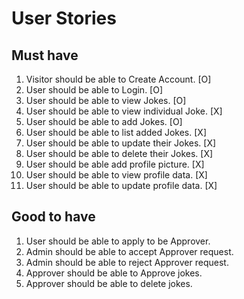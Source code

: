 # User Stories

## Must have

1. Visitor should be able to Create Account. [O] 
2. User should be able to Login. [O]
3. User should be able to view Jokes. [O]
4. User should be able to view individual Joke. [X]
5. User should be able to add Jokes. [O]
6. User should be able to list added Jokes. [X]
7. User should be able to update their Jokes. [X]
8. User should be able to delete their Jokes. [X]
9. User should be able add profile picture. [X]
10. User should be able to view profile data. [X]
11. User should be able to update profile data. [X]

## Good to have

1. User should be able to apply to be Approver.
2. Admin should be able to accept Approver request.
3. Admin should be able to reject Approver request.
4. Approver should be able to Approve jokes.
5. Approver should be able to delete jokes.

